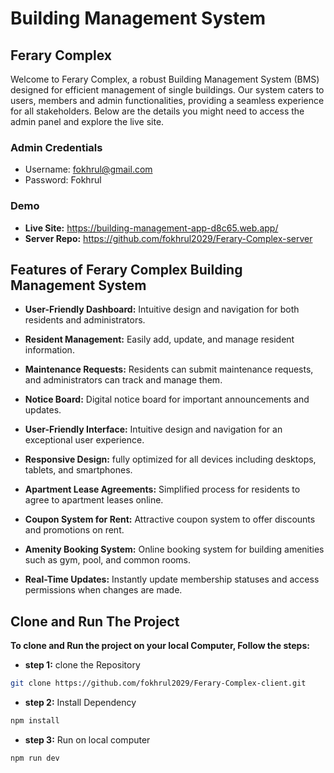 # Building Management System

## Ferary Complex

Welcome to Ferary Complex, a robust Building Management System (BMS) designed for efficient management of single buildings. Our system caters to users, members and admin functionalities, providing a seamless experience for all stakeholders. Below are the details you might need to access the admin panel and explore the live site.

### Admin Credentials

- Username: fokhrul@gmail.com
- Password: Fokhrul

### Demo

- **Live Site:** https://building-management-app-d8c65.web.app/
- **Server Repo:** https://github.com/fokhrul2029/Ferary-Complex-server

## Features of Ferary Complex Building Management System

- **User-Friendly Dashboard:** Intuitive design and navigation for both residents and administrators.

- **Resident Management:** Easily add, update, and manage resident information.

- **Maintenance Requests:** Residents can submit maintenance requests, and administrators can track and manage them.

- **Notice Board:** Digital notice board for important announcements and updates.

- **User-Friendly Interface:** Intuitive design and navigation for an exceptional user experience.

- **Responsive Design:** fully optimized for all devices including desktops, tablets, and smartphones.
- **Apartment Lease Agreements:** Simplified process for residents to agree to apartment leases online.

- **Coupon System for Rent:** Attractive coupon system to offer discounts and promotions on rent.

- **Amenity Booking System:** Online booking system for building amenities such as gym, pool, and common rooms.

- **Real-Time Updates:** Instantly update membership statuses and access permissions when changes are made.

## Clone and Run The Project

**To clone and Run the project on your local Computer, Follow the steps:**

- **step 1:** clone the Repository

```bash
git clone https://github.com/fokhrul2029/Ferary-Complex-client.git
```

- **step 2:** Install Dependency

```bash
npm install
```

- **step 3:** Run on local computer

```bash
npm run dev
```
